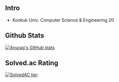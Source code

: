 

## Intro
- Konkuk Univ. Computer Science & Engineering 20
  
## Github Stats

[![Anurag's GitHub stats](https://github-readme-stats.vercel.app/api?username=yjwon20)](https://github.com/yjwon20/github-readme-stats)

## Solved.ac Rating
[![SolvedAC tier](http://mazassumnida.wtf/api/generate_badge?boj=wontpy20)](https://solved.ac/profile/wontpy20) 


<!--
**yjwon20/yjwon20** is a ✨ _special_ ✨ repository because its `README.md` (this file) appears on your GitHub profile.

Here are some ideas to get you started:

- 🔭 I’m currently working on ...
- 🌱 I’m currently learning ...
- 👯 I’m looking to collaborate on ...
- 🤔 I’m looking for help with ...
- 💬 Ask me about ...
- 📫 How to reach me: ...
- 😄 Pronouns: ...
- ⚡ Fun fact: ...
-->
